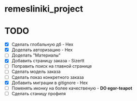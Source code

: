 # remesliniki_project

# TODO

- [x] Сделать глобальную дб - Hex
- [x] Доделать авторизацию - Hex
- [ ] Доделать "Материалы"
- [x] Добавить страницу заказа - Sizertt
- [ ] Поправить поиск на главной странице
- [ ] Сделать модель заказа
- [ ] Сделать показ конкретного заказа
- [x] Добавить миграции в gitignore - Hex
- [ ] Поменять иконку на более качественую - <b>DO egor-teapot</b>
- [ ] Сделать станицу профиля